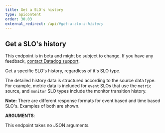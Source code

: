 ```yaml
---
title: Get a SLO's history
type: apicontent
order: 30.03
external_redirect: /api/#get-a-slo-s-history
---
```


## Get a SLO's history

<div class="alert alert-warning">
This endpoint is in beta and might be subject to change. If you have any feedback, <a href="/help">contact Datadog support</a>.
</div>

Get a specific SLO's history, regardless of it's SLO type.

The detailed history data is structured according to the source data type. For example, metric data is included
for `event` SLOs that use the `metric` source, and `monitor` SLO types include the monitor transition history.

**Note:** There are different response formats for event based and time based SLO's. Examples of both are shown.

**ARGUMENTS**:

This endpoint takes no JSON arguments.

